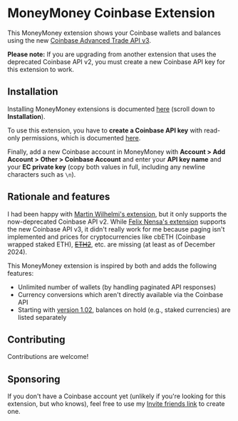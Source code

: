 # MoneyMoney Coinbase Extension

This MoneyMoney extension shows your Coinbase wallets and balances using the new [Coinbase Advanced Trade API v3](https://www.coinbase.com/en-de/developer-platform/products/advanced-trade-api).

**Please note:** If you are upgrading from another extension that uses the deprecated Coinbase API v2, you must create a new Coinbase API key for this extension to work.

## Installation

Installing MoneyMoney extensions is documented [here](https://moneymoney-app.com/extensions/) (scroll down to **Installation**).

To use this extension, you have to **create a Coinbase API key** with read-only permissions, which is documented [here](https://help.coinbase.com/exchange/managing-my-account/how-to-create-an-api-key).

Finally, add a new Coinbase account in MoneyMoney with **Account > Add Account > Other > Coinbase Account** and enter your **API key name** and your **EC private key** (copy both values in full, including any newline characters such as `\n`).

## Rationale and features

I had been happy with [Martin Wilhelmi's extension](https://github.com/mnin/coinbase-moneymoney), but it only supports the now-deprecated Coinbase API v2. While [Felix Nensa's extension](https://github.com/luckfamousa/coinbase-moneymoney) supports the new Coinbase API v3, it didn't really work for me because paging isn't implemented and prices for cryptocurrencies like cbETH (Coinbase wrapped staked ETH), ~~[ETH2](https://github.com/toblux/moneymoney-coinbase-extension/issues/4)~~, etc. are missing (at least as of December 2024).

This MoneyMoney extension is inspired by both and adds the following features:

- Unlimited number of wallets (by handling paginated API responses)
- Currency conversions which aren't directly available via the Coinbase API
- Starting with [version 1.02](https://github.com/toblux/moneymoney-coinbase-extension/releases/tag/v1.02), balances on hold (e.g., staked currencies) are listed separately

## Contributing

Contributions are welcome!

## Sponsoring

If you don't have a Coinbase account yet (unlikely if you're looking for this extension, but who knows), feel free to use my [Invite friends link](https://coinbase.com/join/KF96TTX?src=referral-link) to create one.
